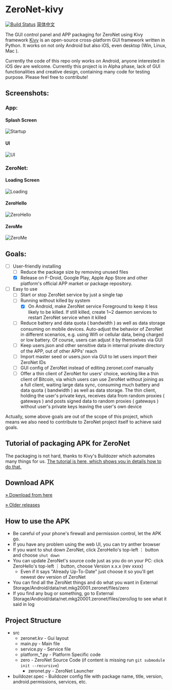 # ZeroNet-kivy
[![Build Status](https://travis-ci.org/HelloZeroNet/ZeroNet-kivy.svg?branch=master)](https://travis-ci.org/HelloZeroNet/ZeroNet-kivy)
[简体中文](./README-zh-cn.md)

The GUI control panel and APP packaging for ZeroNet using Kivy framework
[Kivy](https://kivy.org) is an open-source cross-platform GUI framework written in Python. It works on not only Android but also iOS, even desktop (Win, Linux, Mac ).

Currently the code of this repo only works on Android, anyone interested in iOS dev are welcome.
Currently this project is in Alpha phase, lack of GUI functionalities and creative design, containing many code for testing purpose. Please feel free to contribute!


## Screenshots:

### App:

#### Splash Screen
![Startup](/screenshots/startup.png)
#### UI
![UI](/screenshots/ui.png)

### ZeroNet:

#### Loading Screen
![Loading](/screenshots/loading.png)
#### ZeroHello
![ZeroHello](/screenshots/zerohello.png)
#### ZeroMe
![ZeroMe](http://i.imgur.com/nog7YPG.png)


## Goals:

* [ ] User-friendly installing
   - [ ] Reduce the package size by removing unused files
   - [x] Release on F-Droid, Google Play, Apple App Store and other platform's official APP market or package repository.
* [ ] Easy to use
   - [ ] Start or stop ZeroNet service by just a single tap
   - [ ] Running without killed by system
       + [x] On Android, make ZeroNet service Foreground to keep it less likely to be killed. If still killed, create 1~2 daemon services to restart ZeroNet service when it killed
   - [ ] Reduce battery and data quota ( bandwidth ) as well as data storage consuming on mobile devices. Auto-adjust the behavior of ZeroNet in different scenarios, e.g. using Wifi or cellular data, being charged or low battery. Of course, users can adjust it by themselves via GUI
   - [ ] Keep users.json and other sensitive data in internal private directory of the APP, out of other APPs' reach
   - [ ] Import master seed or users.json via GUI to let users import their ZeroNet IDs
   - [ ] GUI config of ZeroNet instead of editing zeronet.conf manually
   - [ ] Offer a thin client of ZeroNet for users' choice, working like a thin client of Bitcoin, via which users can use ZeroNet without joining as a full client, waiting large data sync, consuming much battery and data quota ( bandwidth ) as well as data storage. The thin client, holding the user's private keys, receives data from random proxies ( gateways )  and posts signed data to random proxies ( gateways ) without user's private keys leaving the user's own device

Actually, some above goals are out of the scope of this project, which means we also need to contribute to ZeroNet project itself to achieve said goals.


## Tutorial of packaging APK for ZeroNet

The packaging is not hard, thanks to Kivy's Buildozer which automates many things for us.
[The tutorial is here, which shows you in details how to do that.](./Tutorial-of-packaging-APK.md)

## Download APK

[ » Download from here](https://github.com/HelloZeroNet/ZeroNet-kivy/releases)

[ » Older releases](https://github.com/mkg20001/ZeroNet-kivy/releases)

## How to use the APK

* Be careful of your phone's firewall and permission control, let the APK go.
* If you have any problem using the web UI, you can try anther browser
* If you want to shut down ZeroNet, click ZeroHello's top-left ⋮ button and choose `shut down`
* You can update ZeroNet's source code just as you do on your PC: click ZeroHello's top-left ⋮ button, choose Version x.x.x (rev xxxx)
  - Even if it says "Already Up-To-Date" just choose it so you'll get newest dev version of ZeroNet
* You can find all the ZeroNet things and do what you want in External Storage/Android/data/net.mkg20001.zeronet/files/zero
* If you find any bug or something, go to External Storage/Android/data/net.mkg20001.zeronet/files/zero/log to see what it said in log

## Project Structure
  * src
    - zeronet.kv - Gui layout
    - main.py - Main file
    - service.py - Service file
    - platform_*.py - Platform Specific code
    * zero -  ZeroNet Source Code (if content is missing run `git submodule init --recursive`)
      - zeronet.py - ZeroNet Launcher
  * buildozer.spec - Buildozer config file with package name, title, version, android.permissions, services, etc.

